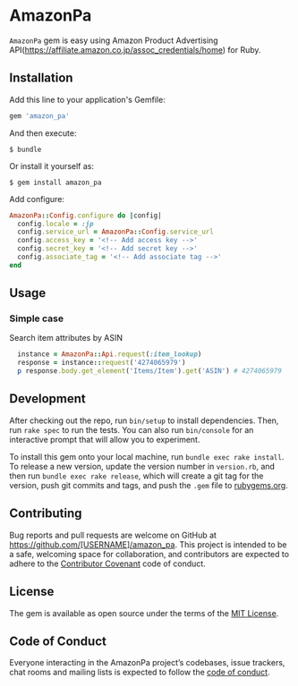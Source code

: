 # AmazonPa

`AmazonPa` gem is easy using Amazon Product Advertising API(https://affiliate.amazon.co.jp/assoc_credentials/home) for Ruby.

## Installation

Add this line to your application's Gemfile:

```ruby
gem 'amazon_pa'
```

And then execute:

    $ bundle

Or install it yourself as:

    $ gem install amazon_pa

Add configure:

```ruby
AmazonPa::Config.configure do |config|
  config.locale = :jp
  config.service_url = AmazonPa::Config.service_url
  config.access_key = '<!-- Add access key -->'
  config.secret_key = '<!-- Add secret key -->'
  config.associate_tag = '<!-- Add associate tag -->'
end
```

## Usage

### Simple case

Search item attributes by ASIN
```ruby
  instance = AmazonPa::Api.request(:item_lookup)
  response = instance::request('4274065979')
  p response.body.get_element('Items/Item').get('ASIN') # 4274065979
```

## Development

After checking out the repo, run `bin/setup` to install dependencies. Then, run `rake spec` to run the tests. You can also run `bin/console` for an interactive prompt that will allow you to experiment.

To install this gem onto your local machine, run `bundle exec rake install`. To release a new version, update the version number in `version.rb`, and then run `bundle exec rake release`, which will create a git tag for the version, push git commits and tags, and push the `.gem` file to [rubygems.org](https://rubygems.org).

## Contributing

Bug reports and pull requests are welcome on GitHub at https://github.com/[USERNAME]/amazon_pa. This project is intended to be a safe, welcoming space for collaboration, and contributors are expected to adhere to the [Contributor Covenant](http://contributor-covenant.org) code of conduct.

## License

The gem is available as open source under the terms of the [MIT License](https://opensource.org/licenses/MIT).

## Code of Conduct

Everyone interacting in the AmazonPa project’s codebases, issue trackers, chat rooms and mailing lists is expected to follow the [code of conduct](https://github.com/[USERNAME]/amazon_pa/blob/master/CODE_OF_CONDUCT.md).

